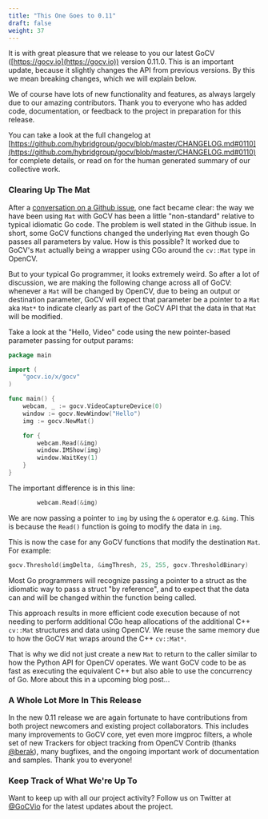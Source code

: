 ```yaml
---
title: "This One Goes to 0.11"
draft: false
weight: 37
---
```


It is with great pleasure that we release to you our latest GoCV ([https://gocv.io](https://gocv.io)) version 0.11.0. This is an important update, because it slightly changes the API from previous versions. By this we mean breaking changes, which we will explain below.

We of course have lots of new functionality and features, as always largely due to our amazing contributors. Thank you to everyone who has added code, documentation, or feedback to the project in preparation for this release.

You can take a look at the full changelog at [https://github.com/hybridgroup/gocv/blob/master/CHANGELOG.md#0110](https://github.com/hybridgroup/gocv/blob/master/CHANGELOG.md#0110) for complete details, or read on for the human generated summary of our collective work.

### Clearing Up The Mat

After a [conversation on a Github issue](https://github.com/hybridgroup/gocv/issues/137), one fact became clear: the way we have been using `Mat` with GoCV has been a little "non-standard" relative to typical idiomatic Go code. The problem is well stated in the Github issue. In short, some GoCV functions changed the underlying `Mat` even though Go passes all parameters by value. How is this possible? It worked due to GoCV's `Mat` actually being a wrapper using CGo around the `cv::Mat` type in OpenCV.

But to your typical Go programmer, it looks extremely weird. So after a lot of discussion, we are making the following change across all of GoCV: whenever a `Mat` will be changed by OpenCV, due to being an output or destination parameter, GoCV will expect that parameter be a pointer to a `Mat` aka `Mat*` to indicate clearly as part of the GoCV API that the data in that `Mat` will be modified.

Take a look at the "Hello, Video" code using the new pointer-based parameter passing for output params:

```go
package main

import (
	"gocv.io/x/gocv"
)

func main() {
	webcam, _ := gocv.VideoCaptureDevice(0)
	window := gocv.NewWindow("Hello")
	img := gocv.NewMat()

	for {
		webcam.Read(&img)
		window.IMShow(img)
		window.WaitKey(1)
	}
}
```

The important difference is in this line:

```go
		webcam.Read(&img)
```

We are now passing a pointer to `img` by using the `&` operator e.g. `&img`. This is because the `Read()` function is going to modify the data in `img`.

This is now the case for any GoCV functions that modify the destination `Mat`. For example:

```go
gocv.Threshold(imgDelta, &imgThresh, 25, 255, gocv.ThresholdBinary)
```

Most Go programmers will recognize passing a pointer to a struct as the idiomatic way to pass a struct "by reference", and to expect that the data can and will be changed within the function being called.

This approach results in more efficient code execution because of not needing to perform additional CGo heap allocations of the additional C++ `cv::Mat` structures and data using OpenCV. We reuse the same memory due to how the GoCV `Mat` wraps around the C++ `cv::Mat*`.

That is why we did not just create a new `Mat` to return to the caller similar to how the Python API for OpenCV operates. We want GoCV code to be as fast as executing the equivalent C++ but also able to use the concurrency of Go. More about this in a upcoming blog post...

### A Whole Lot More In This Release

In the new 0.11 release we are again fortunate to have contributions from both project newcomers and existing project collaborators. This includes many improvements to GoCV core, yet even more imgproc filters, a whole set of new Trackers for object tracking from OpenCV Contrib (thanks [@berak](https://github.com/berak)), many bugfixes, and the ongoing important work of documentation and samples. Thank you to everyone!

### Keep Track of What We're Up To

Want to keep up with all our project activity? Follow us on Twitter at [@GoCVio](https://twitter.com/GoCVio) for the latest updates about the project.
